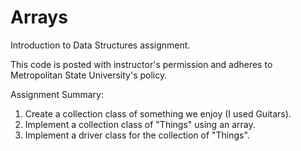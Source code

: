 # Arrays

Introduction to Data Structures assignment.

This code is posted with instructor's permission and adheres to Metropolitan State University's policy.

Assignment Summary:
1) Create a collection class of something we enjoy (I used Guitars).
2) Implement a collection class of "Things" using an array.
3) Implement a driver class for the collection of "Things".

